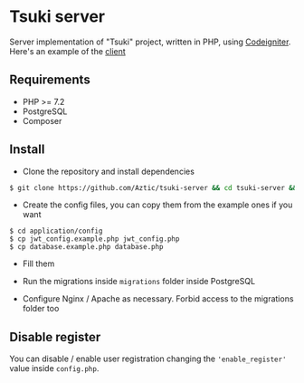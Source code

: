 # Tsuki server

Server implementation of "Tsuki" project, written in PHP, using [Codeigniter](https://www.codeigniter.com). Here's an example of the [client](https://github.com/Aztic/tsuki-client)

## Requirements
- PHP >= 7.2
- PostgreSQL
- Composer


## Install
- Clone the repository and install dependencies
```sh
$ git clone https://github.com/Aztic/tsuki-server && cd tsuki-server && composer install
```

- Create the config files, you can copy them from the example ones if you want
```
$ cd application/config
$ cp jwt_config.example.php jwt_config.php
$ cp database.example.php database.php
```

- Fill them

- Run the migrations inside `migrations` folder inside PostgreSQL

- Configure Nginx / Apache as necessary. Forbid access to the migrations folder too


## Disable register

You can disable / enable user registration changing the `'enable_register'` value inside `config.php`.
